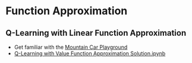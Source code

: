 # Function Approximation

## Q-Learning with Linear Function Approximation
- Get familiar with the [Mountain Car Playground](MountainCar%20Playground.ipynb)
- [Q-Learning with Value Function Approximation Solution.ipynb](Q-Learning%20with%20Value%20Function%20Approximation%20Solution.ipynb)

